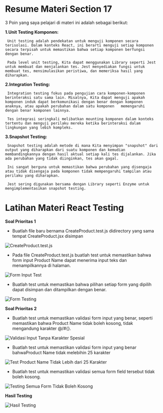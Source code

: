 # Resume Materi Section 17

3 Poin yang saya pelajari di materi ini adalah sebagai berikut: 


**1.Unit Testing Komponen:**

     Unit testing adalah pendekatan untuk menguji komponen secara terisolasi. Dalam konteks React, ini berarti menguji setiap komponen secara terpisah untuk memastikan bahwa setiap komponen berfungsi dengan benar.
     
     Pada level unit testing, Kita dapat menggunakan Library seperti Jest untuk membuat dan menjalankan tes. Jest menyediakan fungsi untuk membuat tes, mensimulasikan peristiwa, dan memeriksa hasil yang diharapkan.

**2.Integration Testing:**

     Integration testing fokus pada pengujian cara komponen-komponen berinteraksi satu sama lain. Misalnya, Kita dapat menguji apakah komponen induk dapat berkomunikasi dengan benar dengan komponen anaknya, atau apakah perubahan dalam satu komponen   memengaruhi dengan benar komponen lainnya.
     
     Tes integrasi seringkali melibatkan mounting komponen dalam konteks tertentu dan menguji perilaku mereka ketika berinteraksi dalam lingkungan yang lebih kompleks.

**3.Snapshot Testing:**

     Snapshot testing adalah metode di mana Kita menyimpan "snapshot" dari output yang diharapkan dari suatu komponen dan kemudian membandingkannya dengan hasil aktual setiap kali tes dijalankan. Jika ada perubahan yang tidak diinginkan, tes akan gagal.
     
     Ini sangat berguna untuk memastikan bahwa perubahan yang disengaja atau tidak disengaja pada komponen tidak mempengaruhi tampilan atau perilaku yang diharapkan.
     
     Jest sering digunakan bersama dengan Library seperti Enzyme untuk mengimplementasikan snapshot testing.



# Latihan Materi React Testing

**Soal Prioritas 1** 

-    Buatlah file baru bernama CreateProduct.test.js didirectory yang sama tempat CreateProduct.jsx disimpan

![CreateProduct.test.js](https://github.com/yuumens/react_Ahmad-Rizky-Has/blob/feat/React-Testing/17_React%20Testing/ScreenShots/Membuat%20File%20CreateProduct.test.js.png)

-    Pada file CreateProduct.test.js buatlah test untuk memastikan bahwa form input Product Name dapat menerima input teks dan menampilkannya di halaman.

![Form Input Test](https://github.com/yuumens/react_Ahmad-Rizky-Has/blob/feat/React-Testing/17_React%20Testing/ScreenShots/Test%20Untuk%20ProductName%20dapat%20Menerima%20Input%20Teks.png)


-    Buatlah test untuk memastikan bahwa pilihan setiap form yang dipilih dapat disimpan dan ditampilkan dengan benar.

![Form Testing](https://github.com/yuumens/react_Ahmad-Rizky-Has/blob/feat/React-Testing/17_React%20Testing/ScreenShots/Form%20Yang%20Dipilih%20Dapat%20Disimpan%20dan%20Di%20Tampilkan.png)


**Soal Prioritas 2**
  
-    Buatlah test untuk memastikan validasi form input yang benar, seperti memastikan bahwa Product Name tidak boleh kosong, tidak mengandung karakter @/#{}.

![Validasi Input Tanpa Karakter Spesial](https://github.com/yuumens/react_Ahmad-Rizky-Has/blob/feat/React-Testing/17_React%20Testing/ScreenShots/ProductName%20Tidak%20Boleh%20Kosong%20dan%20Mengandung%20Karakter%20Spesial.png)


-    Buatlah test untuk memastikan validasi form input yang benar bahwaProduct Name tidak melebihin 25 karakter

![Test Product Name Tidak Lebih dari 25 Karakter](https://github.com/yuumens/react_Ahmad-Rizky-Has/blob/feat/React-Testing/17_React%20Testing/ScreenShots/ProductName%20Tidak%20Boleh%20Melebihi%2025%20Karakter.png)


-    Buatlah test untuk memastikan validasi semua form field tersebut tidak boleh kosong.

![Testing Semua Form Tidak Boleh Kosong](https://github.com/yuumens/react_Ahmad-Rizky-Has/blob/feat/React-Testing/17_React%20Testing/ScreenShots/Semua%20Form%20Field%20Tidak%20Boleh%20Kosong.png)


**Hasil Testing**

![Hasil Testing](https://github.com/yuumens/react_Ahmad-Rizky-Has/blob/feat/React-Testing/17_React%20Testing/ScreenShots/Hasil%20Testing.png)
